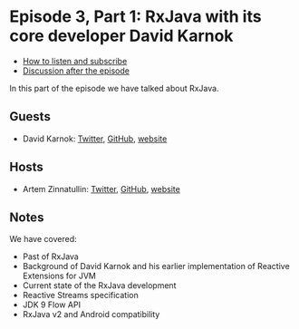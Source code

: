 # Episode 3, Part 1: RxJava with its core developer David Karnok

* [How to listen and subscribe](https://github.com/artem-zinnatullin/TheContext-Podcast)
* [Discussion after the episode](https://github.com/artem-zinnatullin/TheContext-Podcast/issues/25)

In this part of the episode we have talked about RxJava.

## Guests

* David Karnok: [Twitter](https://twitter.com/akarnokd), [GitHub](https://github.com/akarnokd), [website](http://akarnokd.blogspot.com)

## Hosts

* Artem Zinnatullin: [Twitter](https://twitter.com/artemzin), [GitHub](https://github.com/artem-zinnatullin), [website](https://artemzin.com)

## Notes

We have covered:

 - Past of RxJava
 - Background of David Karnok and his earlier implementation of Reactive Extensions for JVM
 - Current state of the RxJava development
 - Reactive Streams specification
 - JDK 9 Flow API
 - RxJava v2 and Android compatibility
